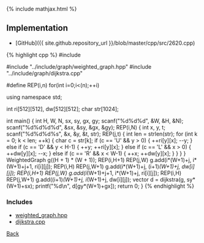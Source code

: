 {% include mathjax.html %}



## Implementation

- [GitHub]({{ site.github.repository_url }}/blob/master/cpp/src/2620.cpp)

{% highlight cpp %}
#include <cstring>

#include "../include/graph/weighted_graph.hpp"
#include "../include/graph/dijkstra.cpp"

#define REP(i,n) for(int i=0;i<(n);++i)

using namespace std;

int ri[512][512], dw[512][512];
char str[1024];

int main() {
  int H, W, N, sx, sy, gx, gy;
  scanf("%d%d%d", &W, &H, &N);
  scanf("%d%d%d%d", &sx, &sy, &gx, &gy);
  REP(i,N) {
    int x, y, t;
    scanf("%d%d%d%s", &x, &y, &t, str);
    REP(j,t) {
      int len = strlen(str);
      for (int k = 0; k < len; ++k) {
        char c = str[k];
        if (c == 'U' && y > 0) { ++ri[y][x]; --y; }
        else if (c == 'D' && y < H-1) { ++y; ++ri[y][x]; }
        else if (c == 'L' && x > 0) { ++dw[y][x]; --x; }
        else if (c == 'R' && x < W-1) { ++x; ++dw[y][x]; }
      }
    }
  }
  WeightedGraph<int> g((H + 1) * (W + 1));
  REP(i,H+1) REP(j,W) g.add(i*(W+1)+j, i*(W+1)+j+1, ri[i][j]);
  REP(i,H) REP(j,W+1) g.add(i*(W+1)+j, (i+1)*(W+1)+j, dw[i][j]);
  REP(i,H+1) REP(j,W) g.add(i*(W+1)+j+1, i*(W+1)+j, ri[i][j]);
  REP(i,H) REP(j,W+1) g.add((i+1)*(W+1)+j, i*(W+1)+j, dw[i][j]);
  vector<int> d = dijkstra(g, sy*(W+1)+sx);
  printf("%d\n", d[gy*(W+1)+gx]);
  return 0;
}
{% endhighlight %}

### Includes

- [weighted_graph.hpp](../include/graph/weighted_graph)
- [dijkstra.cpp](../include/graph/dijkstra)

[Back](..)
